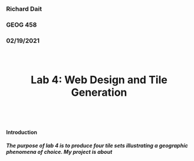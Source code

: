 <h3> Richard Dait
<h3> GEOG 458
<h3> 02/19/2021

</br>
</br>
</br>
<h1> <p align="center"> <b> Lab 4: Web Design and Tile Generation</b> </p> </br>

<h4> <b> Introduction</b> </h4> <h5> <p align="left"> The purpose of lab 4 is to produce four tile sets illustrating a geographic phenomena of choice. My project is about</p> </h5>

